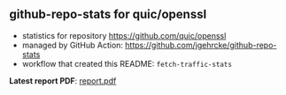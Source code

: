 ## github-repo-stats for quic/openssl

- statistics for repository https://github.com/quic/openssl
- managed by GitHub Action: https://github.com/jgehrcke/github-repo-stats
- workflow that created this README: `fetch-traffic-stats`

**Latest report PDF**: [report.pdf](https://github.com/njjetha/github-traffic/raw/github-repo-stats/quic/openssl/latest-report/report.pdf)

